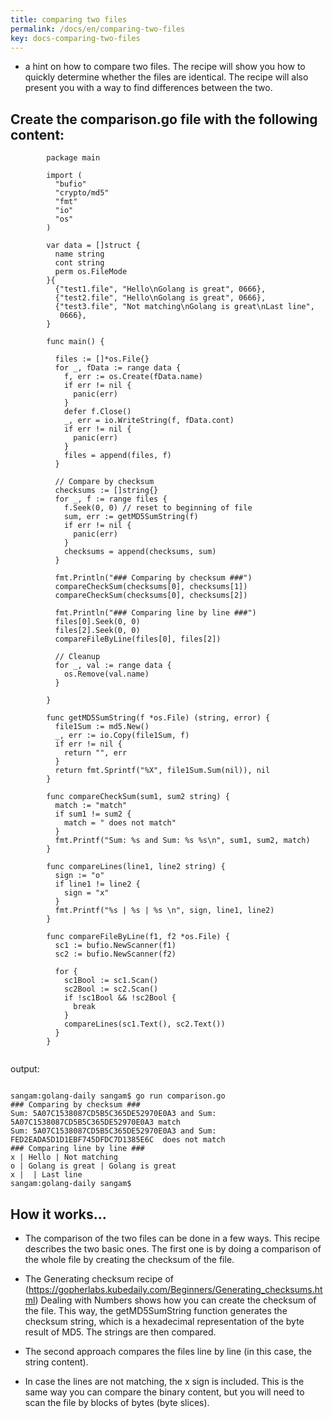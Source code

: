 ```yaml
---
title: comparing two files
permalink: /docs/en/comparing-two-files
key: docs-comparing-two-files
---
```



- a hint on how to compare two files. The recipe will show you how to quickly determine whether the files are identical. The recipe will also present you with a way to find differences between the two.

## Create the comparison.go file with the following content:

```
        package main

        import (
          "bufio"
          "crypto/md5"
          "fmt"
          "io"
          "os"
        )

        var data = []struct {
          name string
          cont string
          perm os.FileMode
        }{
          {"test1.file", "Hello\nGolang is great", 0666},
          {"test2.file", "Hello\nGolang is great", 0666},
          {"test3.file", "Not matching\nGolang is great\nLast line",
           0666},
        }

        func main() {

          files := []*os.File{}
          for _, fData := range data {
            f, err := os.Create(fData.name)
            if err != nil {
              panic(err)
            }
            defer f.Close()
            _, err = io.WriteString(f, fData.cont)
            if err != nil {
              panic(err)
            }
            files = append(files, f)
          }

          // Compare by checksum
          checksums := []string{}
          for _, f := range files {
            f.Seek(0, 0) // reset to beginning of file
            sum, err := getMD5SumString(f)
            if err != nil {
              panic(err)
            }
            checksums = append(checksums, sum)
          }

          fmt.Println("### Comparing by checksum ###")
          compareCheckSum(checksums[0], checksums[1])
          compareCheckSum(checksums[0], checksums[2])

          fmt.Println("### Comparing line by line ###")
          files[0].Seek(0, 0)
          files[2].Seek(0, 0)
          compareFileByLine(files[0], files[2])

          // Cleanup
          for _, val := range data {
            os.Remove(val.name)
          }

        }

        func getMD5SumString(f *os.File) (string, error) {
          file1Sum := md5.New()
          _, err := io.Copy(file1Sum, f)
          if err != nil {
            return "", err
          }
          return fmt.Sprintf("%X", file1Sum.Sum(nil)), nil
        }

        func compareCheckSum(sum1, sum2 string) {
          match := "match"
          if sum1 != sum2 {
            match = " does not match"
          }
          fmt.Printf("Sum: %s and Sum: %s %s\n", sum1, sum2, match)
        }

        func compareLines(line1, line2 string) {
          sign := "o"
          if line1 != line2 {
            sign = "x"
          }
          fmt.Printf("%s | %s | %s \n", sign, line1, line2)
        }

        func compareFileByLine(f1, f2 *os.File) {
          sc1 := bufio.NewScanner(f1)
          sc2 := bufio.NewScanner(f2)

          for {
            sc1Bool := sc1.Scan()
            sc2Bool := sc2.Scan()
            if !sc1Bool && !sc2Bool {
              break
            }
            compareLines(sc1.Text(), sc2.Text())
          }
        }


```
output:
```

sangam:golang-daily sangam$ go run comparison.go
### Comparing by checksum ###
Sum: 5A07C1538087CD5B5C365DE52970E0A3 and Sum: 5A07C1538087CD5B5C365DE52970E0A3 match
Sum: 5A07C1538087CD5B5C365DE52970E0A3 and Sum: FED2EADA5D1D1EBF745DFDC7D1385E6C  does not match
### Comparing line by line ###
x | Hello | Not matching 
o | Golang is great | Golang is great 
x |  | Last line 
sangam:golang-daily sangam$

```
## How it works...

- The comparison of the two files can be done in a few ways. This recipe describes the two basic ones.
The first one is by doing a comparison of the whole file by creating the checksum of the file.

- The Generating checksum recipe of (https://gopherlabs.kubedaily.com/Beginners/Generating_checksums.html) Dealing with Numbers shows how you can create the checksum of the file. This way, the getMD5SumString function generates the checksum string, which is a hexadecimal representation of the byte result of MD5. The strings are then compared.

- The second approach compares the files line by line (in this case, the string content). 
- In case the lines are not matching, the x sign is included. This is the same way you can compare the binary content,
but you will need to scan the file by blocks of bytes (byte slices).
